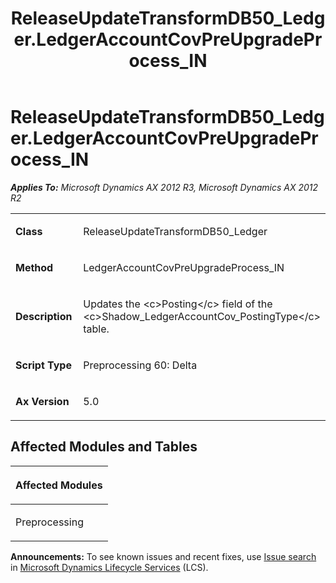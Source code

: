 ﻿---
title: ReleaseUpdateTransformDB50_Ledger.LedgerAccountCovPreUpgradeProcess_IN
TOCTitle: ReleaseUpdateTransformDB50_Ledger.LedgerAccountCovPreUpgradeProcess_IN
ms:assetid: 6e23ba1e-d90d-e923-b841-1c12a08a8b9c
ms:mtpsurl: https://msdn.microsoft.com/en-us/library/JJ685720(v=AX.60)
ms:contentKeyID: 49708922
ms.date: 05/18/2015
mtps_version: v=AX.60
---

# ReleaseUpdateTransformDB50\_Ledger.LedgerAccountCovPreUpgradeProcess\_IN 


_**Applies To:** Microsoft Dynamics AX 2012 R3, Microsoft Dynamics AX 2012 R2_

<table>
<colgroup>
<col style="width: 50%" />
<col style="width: 50%" />
</colgroup>
<tbody>
<tr class="odd">
<td><p><strong>Class</strong></p></td>
<td><p>ReleaseUpdateTransformDB50_Ledger</p></td>
</tr>
<tr class="even">
<td><p><strong>Method</strong></p></td>
<td><p>LedgerAccountCovPreUpgradeProcess_IN</p></td>
</tr>
<tr class="odd">
<td><p><strong>Description</strong></p></td>
<td><p>Updates the &lt;c&gt;Posting&lt;/c&gt; field of the &lt;c&gt;Shadow_LedgerAccountCov_PostingType&lt;/c&gt; table.</p></td>
</tr>
<tr class="even">
<td><p><strong>Script Type</strong></p></td>
<td><p>Preprocessing 60: Delta</p></td>
</tr>
<tr class="odd">
<td><p><strong>Ax Version</strong></p></td>
<td><p>5.0</p></td>
</tr>
</tbody>
</table>


## Affected Modules and Tables

<table>
<colgroup>
<col style="width: 100%" />
</colgroup>
<thead>
<tr class="header">
<th><p>Affected Modules</p></th>
</tr>
</thead>
<tbody>
<tr class="odd">
<td><p>Preprocessing</p></td>
</tr>
</tbody>
</table>

  
**Announcements:** To see known issues and recent fixes, use [Issue search](http://go.microsoft.com/fwlink/?linkid=389258) in [Microsoft Dynamics Lifecycle Services](http://go.microsoft.com/fwlink/?linkid=306505) (LCS).

